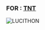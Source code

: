 ### FOR : [TNT](https://t.me/IS_TNT) ###

![LUCITHON](https://telegra.ph/file/4992d6e018a251fee31b1.jpg)
